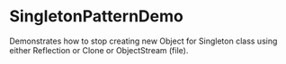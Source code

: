 # SingletonPatternDemo
Demonstrates how to stop creating new Object for Singleton class using either Reflection or Clone or ObjectStream (file).
